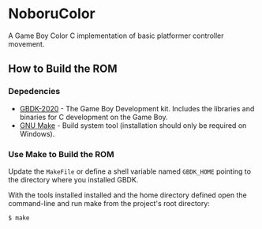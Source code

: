 # NoboruColor
A Game Boy Color C implementation of basic platformer controller movement.

## How to Build the ROM

### Depedencies
* [GBDK-2020](https://github.com/gbdk-2020/gbdk-2020) - The Game Boy Development
  kit. Includes the libraries and binaries for C development on the Game Boy.
* [GNU Make](https://gnuwin32.sourceforge.net/packages/make.htm) - Build system
tool (installation should only be required on Windows).

### Use Make to Build the ROM
Update the `MakeFile` or define a shell variable named `GBDK_HOME` pointing to
the directory where you installed GBDK.

With the tools installed installed and the home directory defined open the
command-line and run make from the project's root directory:

```
$ make
```